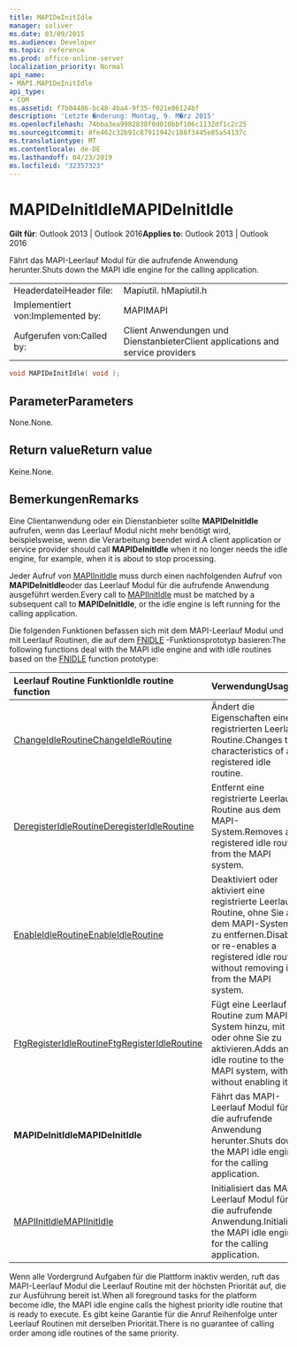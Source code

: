 ```yaml
---
title: MAPIDeInitIdle
manager: soliver
ms.date: 03/09/2015
ms.audience: Developer
ms.topic: reference
ms.prod: office-online-server
localization_priority: Normal
api_name:
- MAPI.MAPIDeInitIdle
api_type:
- COM
ms.assetid: f7b04486-bc48-4ba4-9f35-f021e06124bf
description: 'Letzte �nderung: Montag, 9. M�rz 2015'
ms.openlocfilehash: 74bba3ea9982838f0d010bbf106c1132df1c2c25
ms.sourcegitcommit: 8fe462c32b91c87911942c188f3445e85a54137c
ms.translationtype: MT
ms.contentlocale: de-DE
ms.lasthandoff: 04/23/2019
ms.locfileid: "32357323"
---
```

# <a name="mapideinitidle"></a><span data-ttu-id="1ced5-103">MAPIDeInitIdle</span><span class="sxs-lookup"><span data-stu-id="1ced5-103">MAPIDeInitIdle</span></span>

  
  
<span data-ttu-id="1ced5-104">**Gilt für**: Outlook 2013 | Outlook 2016</span><span class="sxs-lookup"><span data-stu-id="1ced5-104">**Applies to**: Outlook 2013 | Outlook 2016</span></span> 
  
<span data-ttu-id="1ced5-105">Fährt das MAPI-Leerlauf Modul für die aufrufende Anwendung herunter.</span><span class="sxs-lookup"><span data-stu-id="1ced5-105">Shuts down the MAPI idle engine for the calling application.</span></span> 
  
|||
|:-----|:-----|
|<span data-ttu-id="1ced5-106">Headerdatei</span><span class="sxs-lookup"><span data-stu-id="1ced5-106">Header file:</span></span>  <br/> |<span data-ttu-id="1ced5-107">Mapiutil. h</span><span class="sxs-lookup"><span data-stu-id="1ced5-107">Mapiutil.h</span></span>  <br/> |
|<span data-ttu-id="1ced5-108">Implementiert von:</span><span class="sxs-lookup"><span data-stu-id="1ced5-108">Implemented by:</span></span>  <br/> |<span data-ttu-id="1ced5-109">MAPI</span><span class="sxs-lookup"><span data-stu-id="1ced5-109">MAPI</span></span>  <br/> |
|<span data-ttu-id="1ced5-110">Aufgerufen von:</span><span class="sxs-lookup"><span data-stu-id="1ced5-110">Called by:</span></span>  <br/> |<span data-ttu-id="1ced5-111">Client Anwendungen und Dienstanbieter</span><span class="sxs-lookup"><span data-stu-id="1ced5-111">Client applications and service providers</span></span>  <br/> |
   
```cpp
void MAPIDeInitIdle( void );
```

## <a name="parameters"></a><span data-ttu-id="1ced5-112">Parameter</span><span class="sxs-lookup"><span data-stu-id="1ced5-112">Parameters</span></span>

<span data-ttu-id="1ced5-113">None.</span><span class="sxs-lookup"><span data-stu-id="1ced5-113">None.</span></span> 
  
## <a name="return-value"></a><span data-ttu-id="1ced5-114">Return value</span><span class="sxs-lookup"><span data-stu-id="1ced5-114">Return value</span></span>

<span data-ttu-id="1ced5-115">Keine.</span><span class="sxs-lookup"><span data-stu-id="1ced5-115">None.</span></span>
  
## <a name="remarks"></a><span data-ttu-id="1ced5-116">Bemerkungen</span><span class="sxs-lookup"><span data-stu-id="1ced5-116">Remarks</span></span>

<span data-ttu-id="1ced5-117">Eine Clientanwendung oder ein Dienstanbieter sollte **MAPIDeInitIdle** aufrufen, wenn das Leerlauf Modul nicht mehr benötigt wird, beispielsweise, wenn die Verarbeitung beendet wird.</span><span class="sxs-lookup"><span data-stu-id="1ced5-117">A client application or service provider should call **MAPIDeInitIdle** when it no longer needs the idle engine, for example, when it is about to stop processing.</span></span> 
  
<span data-ttu-id="1ced5-118">Jeder Aufruf von [MAPIInitIdle](mapiinitidle.md) muss durch einen nachfolgenden Aufruf von **MAPIDeInitIdle**oder das Leerlauf Modul für die aufrufende Anwendung ausgeführt werden.</span><span class="sxs-lookup"><span data-stu-id="1ced5-118">Every call to [MAPIInitIdle](mapiinitidle.md) must be matched by a subsequent call to **MAPIDeInitIdle**, or the idle engine is left running for the calling application.</span></span> 
  
<span data-ttu-id="1ced5-119">Die folgenden Funktionen befassen sich mit dem MAPI-Leerlauf Modul und mit Leerlauf Routinen, die auf dem [FNIDLE](fnidle.md) -Funktionsprototyp basieren:</span><span class="sxs-lookup"><span data-stu-id="1ced5-119">The following functions deal with the MAPI idle engine and with idle routines based on the [FNIDLE](fnidle.md) function prototype:</span></span> 
  
|<span data-ttu-id="1ced5-120">**Leerlauf Routine Funktion**</span><span class="sxs-lookup"><span data-stu-id="1ced5-120">**Idle routine function**</span></span>|<span data-ttu-id="1ced5-121">**Verwendung**</span><span class="sxs-lookup"><span data-stu-id="1ced5-121">**Usage**</span></span>|
|:-----|:-----|
|[<span data-ttu-id="1ced5-122">ChangeIdleRoutine</span><span class="sxs-lookup"><span data-stu-id="1ced5-122">ChangeIdleRoutine</span></span>](changeidleroutine.md) <br/> |<span data-ttu-id="1ced5-123">Ändert die Eigenschaften einer registrierten Leerlauf Routine.</span><span class="sxs-lookup"><span data-stu-id="1ced5-123">Changes the characteristics of a registered idle routine.</span></span>  <br/> |
|[<span data-ttu-id="1ced5-124">DeregisterIdleRoutine</span><span class="sxs-lookup"><span data-stu-id="1ced5-124">DeregisterIdleRoutine</span></span>](deregisteridleroutine.md) <br/> |<span data-ttu-id="1ced5-125">Entfernt eine registrierte Leerlauf Routine aus dem MAPI-System.</span><span class="sxs-lookup"><span data-stu-id="1ced5-125">Removes a registered idle routine from the MAPI system.</span></span>  <br/> |
|[<span data-ttu-id="1ced5-126">EnableIdleRoutine</span><span class="sxs-lookup"><span data-stu-id="1ced5-126">EnableIdleRoutine</span></span>](enableidleroutine.md) <br/> |<span data-ttu-id="1ced5-127">Deaktiviert oder aktiviert eine registrierte Leerlauf Routine, ohne Sie aus dem MAPI-System zu entfernen.</span><span class="sxs-lookup"><span data-stu-id="1ced5-127">Disables or re-enables a registered idle routine without removing it from the MAPI system.</span></span>  <br/> |
|[<span data-ttu-id="1ced5-128">FtgRegisterIdleRoutine</span><span class="sxs-lookup"><span data-stu-id="1ced5-128">FtgRegisterIdleRoutine</span></span>](ftgregisteridleroutine.md) <br/> |<span data-ttu-id="1ced5-129">Fügt eine Leerlauf Routine zum MAPI-System hinzu, mit oder ohne Sie zu aktivieren.</span><span class="sxs-lookup"><span data-stu-id="1ced5-129">Adds an idle routine to the MAPI system, with or without enabling it.</span></span>  <br/> |
|<span data-ttu-id="1ced5-130">**MAPIDeInitIdle**</span><span class="sxs-lookup"><span data-stu-id="1ced5-130">**MAPIDeInitIdle**</span></span> <br/> |<span data-ttu-id="1ced5-131">Fährt das MAPI-Leerlauf Modul für die aufrufende Anwendung herunter.</span><span class="sxs-lookup"><span data-stu-id="1ced5-131">Shuts down the MAPI idle engine for the calling application.</span></span>  <br/> |
|[<span data-ttu-id="1ced5-132">MAPIInitIdle</span><span class="sxs-lookup"><span data-stu-id="1ced5-132">MAPIInitIdle</span></span>](mapiinitidle.md) <br/> |<span data-ttu-id="1ced5-133">Initialisiert das MAPI-Leerlauf Modul für die aufrufende Anwendung.</span><span class="sxs-lookup"><span data-stu-id="1ced5-133">Initializes the MAPI idle engine for the calling application.</span></span>  <br/> |
   
<span data-ttu-id="1ced5-134">Wenn alle Vordergrund Aufgaben für die Plattform inaktiv werden, ruft das MAPI-Leerlauf Modul die Leerlauf Routine mit der höchsten Priorität auf, die zur Ausführung bereit ist.</span><span class="sxs-lookup"><span data-stu-id="1ced5-134">When all foreground tasks for the platform become idle, the MAPI idle engine calls the highest priority idle routine that is ready to execute.</span></span> <span data-ttu-id="1ced5-135">Es gibt keine Garantie für die Anruf Reihenfolge unter Leerlauf Routinen mit derselben Priorität.</span><span class="sxs-lookup"><span data-stu-id="1ced5-135">There is no guarantee of calling order among idle routines of the same priority.</span></span> 
  

